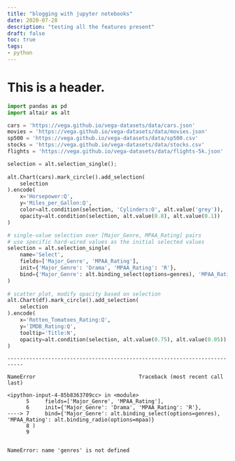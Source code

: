 ```yaml
--- 
title: "blogging with jupyter notebooks"  
date: 2020-07-28
description: "testing all the features present" 
draft: false
toc: true 
tags:
- python
---
```


# This is a header.


```python
import pandas as pd
import altair as alt
```


```python
cars = 'https://vega.github.io/vega-datasets/data/cars.json'
movies = 'https://vega.github.io/vega-datasets/data/movies.json'
sp500 = 'https://vega.github.io/vega-datasets/data/sp500.csv'
stocks = 'https://vega.github.io/vega-datasets/data/stocks.csv'
flights = 'https://vega.github.io/vega-datasets/data/flights-5k.json'
```


```python
selection = alt.selection_single();
  
alt.Chart(cars).mark_circle().add_selection(
    selection
).encode(
    x='Horsepower:Q',
    y='Miles_per_Gallon:Q',
    color=alt.condition(selection, 'Cylinders:O', alt.value('grey')),
    opacity=alt.condition(selection, alt.value(0.8), alt.value(0.1))
)
```





<div id="altair-viz-2b397c9b4d1840778f6b8bff8fda5cdd"></div>
<script type="text/javascript">
  (function(spec, embedOpt){
    let outputDiv = document.currentScript.previousElementSibling;
    if (outputDiv.id !== "altair-viz-2b397c9b4d1840778f6b8bff8fda5cdd") {
      outputDiv = document.getElementById("altair-viz-2b397c9b4d1840778f6b8bff8fda5cdd");
    }
    const paths = {
      "vega": "https://cdn.jsdelivr.net/npm//vega@5?noext",
      "vega-lib": "https://cdn.jsdelivr.net/npm//vega-lib?noext",
      "vega-lite": "https://cdn.jsdelivr.net/npm//vega-lite@4.8.1?noext",
      "vega-embed": "https://cdn.jsdelivr.net/npm//vega-embed@6?noext",
    };

    function loadScript(lib) {
      return new Promise(function(resolve, reject) {
        var s = document.createElement('script');
        s.src = paths[lib];
        s.async = true;
        s.onload = () => resolve(paths[lib]);
        s.onerror = () => reject(`Error loading script: ${paths[lib]}`);
        document.getElementsByTagName("head")[0].appendChild(s);
      });
    }

    function showError(err) {
      outputDiv.innerHTML = `<div class="error" style="color:red;">${err}</div>`;
      throw err;
    }

    function displayChart(vegaEmbed) {
      vegaEmbed(outputDiv, spec, embedOpt)
        .catch(err => showError(`Javascript Error: ${err.message}<br>This usually means there's a typo in your chart specification. See the javascript console for the full traceback.`));
    }

    if(typeof define === "function" && define.amd) {
      requirejs.config({paths});
      require(["vega-embed"], displayChart, err => showError(`Error loading script: ${err.message}`));
    } else if (typeof vegaEmbed === "function") {
      displayChart(vegaEmbed);
    } else {
      loadScript("vega")
        .then(() => loadScript("vega-lite"))
        .then(() => loadScript("vega-embed"))
        .catch(showError)
        .then(() => displayChart(vegaEmbed));
    }
  })({"config": {"view": {"continuousWidth": 400, "continuousHeight": 300}}, "data": {"url": "https://vega.github.io/vega-datasets/data/cars.json"}, "mark": "circle", "encoding": {"color": {"condition": {"type": "ordinal", "field": "Cylinders", "selection": "selector001"}, "value": "grey"}, "opacity": {"condition": {"value": 0.8, "selection": "selector001"}, "value": 0.1}, "x": {"type": "quantitative", "field": "Horsepower"}, "y": {"type": "quantitative", "field": "Miles_per_Gallon"}}, "selection": {"selector001": {"type": "single"}}, "$schema": "https://vega.github.io/schema/vega-lite/v4.8.1.json"}, {"mode": "vega-lite"});
</script>




```python
# single-value selection over [Major_Genre, MPAA_Rating] pairs
# use specific hard-wired values as the initial selected values
selection = alt.selection_single(
    name='Select',
    fields=['Major_Genre', 'MPAA_Rating'],
    init={'Major_Genre': 'Drama', 'MPAA_Rating': 'R'},
    bind={'Major_Genre': alt.binding_select(options=genres), 'MPAA_Rating': alt.binding_radio(options=mpaa)}
)
  
# scatter plot, modify opacity based on selection
alt.Chart(df).mark_circle().add_selection(
    selection
).encode(
    x='Rotten_Tomatoes_Rating:Q',
    y='IMDB_Rating:Q',
    tooltip='Title:N',
    opacity=alt.condition(selection, alt.value(0.75), alt.value(0.05))
)
```


    ---------------------------------------------------------------------------

    NameError                                 Traceback (most recent call last)

    <ipython-input-4-85b8363709cc> in <module>
          5     fields=['Major_Genre', 'MPAA_Rating'],
          6     init={'Major_Genre': 'Drama', 'MPAA_Rating': 'R'},
    ----> 7     bind={'Major_Genre': alt.binding_select(options=genres), 'MPAA_Rating': alt.binding_radio(options=mpaa)}
          8 )
          9 
    

    NameError: name 'genres' is not defined



```python

```
